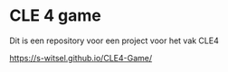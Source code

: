 # CLE 4 game

Dit is een repository voor een project voor het vak CLE4

https://s-witsel.github.io/CLE4-Game/
